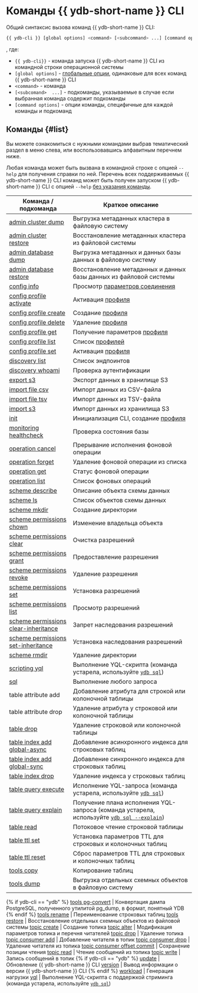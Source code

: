 # Команды {{ ydb-short-name }} CLI

Общий синтаксис вызова команд {{ ydb-short-name }} CLI:

``` bash
{{ ydb-cli }} [global options] <command> [<subcommand> ...] [command options]
```

, где:

- `{{ ydb-cli}}` - команда запуска {{ ydb-short-name }} CLI из командной строки операционной системы
- `[global options]` - [глобальные опции](../commands/global-options.md), одинаковые для всех команд {{ ydb-short-name }} CLI
- `<command>` - команда
- `[<subcomand>  ...]` - подкоманды, указываемые в случае если выбранная команда содержит подкоманды
- `[command options]` - опции команды, специфичные для каждой команды и подкоманд

## Команды {#list}

Вы можете ознакомиться с нужными командами выбрав тематический раздел в меню слева, или воспользовавшись алфавитным перечнем ниже.

Любая команда может быть вызвана в командной строке с опцией `--help` для получения справки по ней. Перечень всех поддерживаемых {{ ydb-short-name }} CLI команд может быть получен запуском {{ ydb-short-name }} CLI с опцией `--help` [без указания команды](../commands/service.md).

Команда / подкоманда | Краткое описание
--- | ---
[admin cluster dump](../export-import/tools-dump.md#cluster) | Выгрузка метаданных кластера в файловую систему
[admin cluster restore](../export-import/tools-restore.md#cluster) | Восстановление метаданных кластера из файловой системы
[admin database dump](../export-import/tools-dump.md#db) | Выгрузка метаданных и данных базы данных в файловую систему
[admin database restore](../export-import/tools-restore.md#db) | Восстановление метаданных и данных базы данных из файловой системы
[config info](../commands/config-info.md) | Просмотр [параметров соединения](../connect.md)
[config profile activate](../profile/activate.md) | Активация [профиля](../profile/index.md)
[config profile create](../profile/create.md) | Создание [профиля](../profile/index.md)
[config profile delete](../profile/create.md) | Удаление [профиля](../profile/index.md)
[config profile get](../profile/list-and-get.md) | Получение параметров [профиля](../profile/index.md)
[config profile list](../profile/list-and-get.md) | Список [профилей](../profile/index.md)
[config profile set](../profile/activate.md) | Активация [профиля](../profile/index.md)
[discovery list](../commands/discovery-list.md) | Список эндпоинтов
[discovery whoami](../commands/discovery-whoami.md) | Проверка аутентификации
[export s3](../export-import/export-s3.md) | Экспорт данных в хранилище S3
[import file csv](../export-import/import-file.md) | Импорт данных из CSV-файла
[import file tsv](../export-import/import-file.md) | Импорт данных из TSV-файла
[import s3](../export-import/import-s3.md) | Импорт данных из хранилища S3
[init](../profile/create.md) | Инициализация CLI, создание [профиля](../profile/index.md)
[monitoring healthcheck](../commands/monitoring-healthcheck.md) | Проверка состояния базы
[operation cancel](../operation-cancel.md) | Прерывание исполнения фоновой операции
[operation forget](../operation-forget.md) | Удаление фоновой операции из списка
[operation get](../operation-get.md) | Статус фоновой операции
[operation list](../operation-list.md) | Список фоновых операций
[scheme describe](../commands/scheme-describe.md) | Описание объекта схемы данных
[scheme ls](../commands/scheme-ls.md) | Список объектов схемы данных
[scheme mkdir](../commands/dir.md#mkdir) | Создание директории
[scheme permissions chown](../commands/scheme-permissions.md#chown) | Изменение владельца объекта
[scheme permissions clear](../commands/scheme-permissions.md#clear) | Очистка разрешений
[scheme permissions grant](../commands/scheme-permissions.md#grant-revoke) | Предоставление разрешения
[scheme permissions revoke](../commands/scheme-permissions.md#grant-revoke) | Удаление разрешения
[scheme permissions set](../commands/scheme-permissions.md#set) | Установка разрешений
[scheme permissions list](../commands/scheme-permissions.md#list) | Просмотр разрешений
[scheme permissions clear-inheritance](../commands/scheme-permissions.md#clear-inheritance) | Запрет наследования разрешений
[scheme permissions set-inheritance](../commands/scheme-permissions.md#set-inheritance) | Установка наследования разрешений
[scheme rmdir](../commands/dir.md#rmdir) | Удаление директории
[scripting yql](../scripting-yql.md) | Выполнение YQL-скрипта (команда устарела, используйте [`ydb sql`](../sql.md))
[sql](../sql.md) | Выполнение любого запроса
table attribute add | Добавление атрибута для строкой или колоночной таблицы
table attribute drop | Удаление атрибута у строковой или колоночной таблицы
[table drop](../table-drop.md) | Удаление строковой или колоночной таблицы
[table index add global-async](../commands/secondary_index.md#add) | Добавление асинхронного индекса для строковых таблиц
[table index add global-sync](../commands/secondary_index.md#add) | Добавление синхронного индекса для строковых таблиц
[table index drop](../commands/secondary_index.md#drop) | Удаление индекса у строковых таблиц
[table query execute](../table-query-execute.md) | Исполнение YQL-запроса (команда устарела, используйте [`ydb sql`](../sql.md))
[table query explain](../commands/explain-plan.md) | Получение плана исполнения YQL-запроса (команда устарела, используйте [`ydb sql --explain`](../sql.md))
[table read](../commands/readtable.md) | Потоковое чтение строковой таблицы
[table ttl set](../table-ttl-set.md) | Установка параметров TTL для строковых и колоночных таблиц
[table ttl reset](../table-ttl-reset.md) | Сброс параметров TTL для строковых и колоночных таблиц
[tools copy](../tools-copy.md) | Копирование таблиц
[tools dump](../export-import/tools-dump.md#schema-objects) | Выгрузка отдельных схемных объектов в файловую систему
{% if ydb-cli == "ydb" %}
[tools pg-convert](../../../postgresql/import.md#pg-convert) | Конвертация дампа PostgreSQL, полученного утилитой pg_dump, в формат, понятный YDB
{% endif %}
[tools rename](../commands/tools/rename.md) | Переименование строковых таблиц
[tools restore](../export-import/tools-restore.md#schema-objects) | Восстановление отдельных схемных объектов из файловой системы
[topic create](../topic-create.md) | Создание топика
[topic alter](../topic-alter.md) | Модификация параметров топика и перечня читателей
[topic drop](../topic-drop.md) | Удаление топика
[topic consumer add](../topic-consumer-add.md) | Добавление читателя в топик
[topic consumer drop](../topic-consumer-drop.md) | Удаление читателя из топика
[topic consumer offset commit](../topic-consumer-offset-commit.md) | Сохранение позиции чтения
[topic read](../topic-read.md) | Чтение сообщений из топика
[topic write](../topic-write.md) | Запись сообщений в топик
{% if ydb-cli == "ydb" %}
[update](../commands/service.md) | Обновление {{ ydb-short-name }} CLI
[version](../commands/service.md) | Вывод информации о версии {{ ydb-short-name }} CLI
{% endif %}
[workload](../commands/workload/index.md) | Генерация нагрузки
[yql](../yql.md) | Выполнение YQL-скрипта с поддержкой стриминга (команда устарела, используйте [`ydb sql`](../sql.md))
